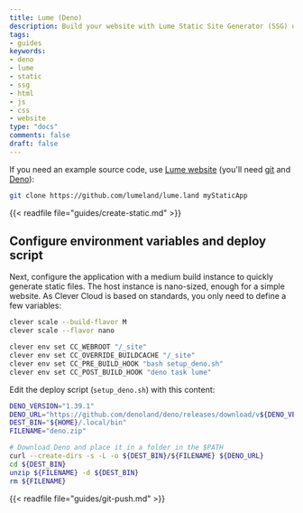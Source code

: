```yaml
---
title: Lume (Deno)
description: Build your website with Lume Static Site Generator (SSG) using Deno and host it on Clever Cloud. No dedicated runner needed.
tags:
- guides
keywords:
- deno
- lume
- static
- ssg
- html
- js
- css
- website
type: "docs"
comments: false
draft: false
---
```

If you need an example source code, use [Lume website](https://github.com/lumeland/lume.land) (you'll need [git](https://git-scm.com/book/en/v2/Getting-Started-Installing-Git) and [Deno](https://docs.deno.com/runtime/manual#install-deno)):
```bash
git clone https://github.com/lumeland/lume.land myStaticApp
```
{{< readfile file="guides/create-static.md" >}}

## Configure environment variables and deploy script
Next, configure the application with a medium build instance to quickly generate static files. The host instance is nano-sized, enough for a simple website. As Clever Cloud is based on standards, you only need to define a few variables:
```bash
clever scale --build-flavor M
clever scale --flavor nano

clever env set CC_WEBROOT "/_site"
clever env set CC_OVERRIDE_BUILDCACHE "/_site"
clever env set CC_PRE_BUILD_HOOK "bash setup_deno.sh"
clever env set CC_POST_BUILD_HOOK "deno task lume"
```
Edit the deploy script (`setup_deno.sh`) with this content:
```bash
DENO_VERSION="1.39.1"
DENO_URL="https://github.com/denoland/deno/releases/download/v${DENO_VERSION}/deno-x86_64-unknown-linux-gnu.zip"
DEST_BIN="${HOME}/.local/bin"
FILENAME="deno.zip"

# Download Deno and place it in a folder in the $PATH
curl --create-dirs -s -L -o ${DEST_BIN}/${FILENAME} ${DENO_URL}
cd ${DEST_BIN}
unzip ${FILENAME} -d ${DEST_BIN}
rm ${FILENAME}
```

{{< readfile file="guides/git-push.md" >}}